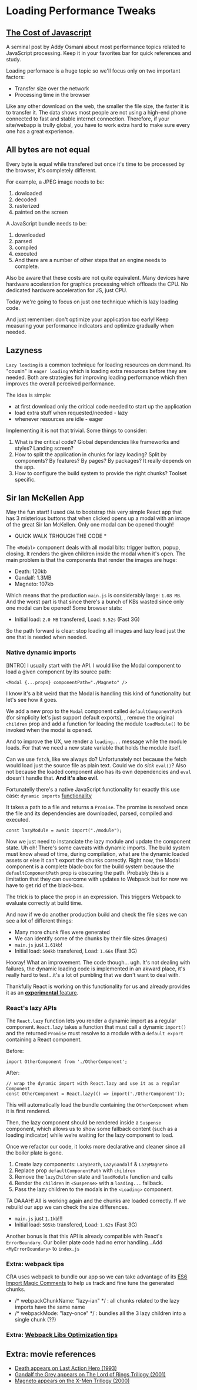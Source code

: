 # Loading Performance Tweaks

## [The Cost of Javascript](https://medium.com/@addyosmani/the-cost-of-javascript-in-2018-7d8950fbb5d4)
A seminal post by Addy Osmani about most performance topics related to JavaScript processing. Keep it in your favorites bar for quick references and study.

Loading perfornace is a huge topic so we'll focus only on two important factors:
- Transfer size over the network
- Processing time in the browser

Like any other download on the web, the smaller the file size, the faster it is to transfer it. The data shows most people are not using a high-end phone connected to fast and stable internet connection. Therefore, if your site/webapp is trully global, you have to work extra hard to make sure every one has a great experience.

## All bytes are not equal
Every byte is equal while transfered but once it's time to be processed by the browser, it's completely different.

For example, a JPEG image needs to be:
1. dowloaded
1. decoded
1. rasterized
1. painted on the screen

A JavaScript bundle needs to be:
1. downloaded
1. parsed
1. compiled
1. executed
1. And there are a number of other steps that an engine needs to complete.

Also be aware that these costs are not quite equivalent. Many devices have hardware acceleration for graphics processing which offloads the CPU. No dedicated hardware acceleration for JS, just CPU.

Today we're going to focus on just one technique which is lazy loading code.

And just remember: don't optimize your application too early! Keep measuring your performance indicators and optimize gradually when needed.

## Lazyness
`Lazy loading` is a common technique for loading resources on demmand. Its "cousin" is `eager loading` which is loading extra resources before they are needed. Both are strategies for improving loading performance which then improves the overall perceived performance.

The idea is simple: 
* at first download only the critical code needed to start up the application
* load extra stuff when requested/needed - lazy
* whenever resources are idle - eager

Implementing it is not that trivial. Some things to consider:
1. What is the critical code? Global dependencies like frameworks and styles? Landing screen?
1. How to split the application in chunks for lazy loading? Split by components? By features? By pages? By packages? It really depends on the app.
1. How to configure the build system to provide the right chunks? Toolset specific.

## Sir Ian McKellen App
May the fun start! I used `CRA` to bootstrap this very simple React app that has 3 misterious buttons that when clicked opens up a modal with an image of the great Sir Ian McKellen. Only one modal can be opened though!

* QUICK WALK TRHOUGH THE CODE *

The `<Modal>` component deals with all modal bits: trigger button, popup, closing. It renders the given children inside the modal when it's open. The main problem is that the components that render the images are huge:
* Death: 120kb
* Gandalf: 1.3MB
* Magneto: 107kb

Which means that the production `main.js` is considerably large: `1.08 MB`. And the worst part is that since there's a bunch of KBs wasted since only one modal can be opened! Some browser stats:
* Initial load: `2.0 MB` transfered, Load: `9.52s` (Fast 3G)

So the path forward is clear: stop loading all images and lazy load just the one that is needed when needed.

### Native dynamic imports
[INTRO]
I usually start with the API. I would like the Modal component to load a given component by its source path:

```
<Modal {...props} componentPath="./Magneto" />
```

I know it's a bit weird that the Modal is handling this kind of functionality but let's see how it goes.

We add a new prop to the `Modal` component called `defaultComponentPath` (for simplicity let's just support default exports), , remove the original `children` prop and add a function for loading the module `loadModule()` to be invoked when the modal is opened.

And to improve the UX, we render a `loading...` message while the module loads. For that we need a new state variable that holds the module itself.

Can we use `fetch`, like we always do? Unfortunately not because the fetch would load just the source file as plain text. Could we do *sick* `eval()`? Also not because the loaded component also has its own dependencies and `eval` doesn't handle that. **And it's also evil.**

Fortunatelly there's a native JavaScript functionality for exactly this use case: `dynamic imports` [functionality](https://github.com/tc39/proposal-dynamic-import)

It takes a path to a file and returns a `Promise`. The promise is resolved once the file and its dependencies are downloaded, parsed, compiled and executed.

```
const lazyModule = await import("./module");
```

Now we just need to instanciate the lazy module and update the component state. Uh oh! There's some caveats with dynamic imports. The build system must know ahead of time, during compilation, what are the dynamic loaded assets or else it can't export the chunks correctly. Right now, the Modal component is a complete black-box for the build system because the `defaultComponentPath` prop is obscuring the path. Probably this is a limitation that they can overcome with updates to Webpack but for now we have to get rid of the black-box.

The trick is to place the prop in an expression. This triggers Webpack to evaluate correctly at build time.

And now if we do another production build and check the file sizes we can see a lot of different things:
* Many more chunk files were generated
* We can identify some of the chunks by their file sizes (images)
* `main.js` just `1.61kb`!
* Initial load: `504kb` transfered, Load: `1.66s` (Fast 3G)

Hooray! What an improvement. The code though... ugh. It's not dealing with failures, the dynamic loading code is implemented in an akward place, it's really hard to test...it's a lot of pumbling that we don't want to deal with.

Thankfully React is working on this functionality for us and already provides it as an [**experimental** feature](https://reactjs.org/docs/concurrent-mode-suspense.html).

### React's lazy APIs
The `React.lazy` function lets you render a dynamic import as a regular component. `React.lazy` takes a function that must call a dynamic `import()` and the returned `Promise` must resolve to a module with a `default export` containing a React component.

Before:
```
import OtherComponent from './OtherComponent';
```

After:

```
// wrap the dynamic import with React.lazy and use it as a regular Component
const OtherComponent = React.lazy(() => import('./OtherComponent'));
```

This will automatically load the bundle containing the `OtherComponent` when it is first rendered.

Then, the lazy component should be rendered inside a `Suspense` component, which allows us to show some fallback content (such as a loading indicator) while we’re waiting for the lazy component to load.

Once we refactor our code, it looks more declarative and cleaner since all the boiler plate is gone.
1. Create lazy components: `LazyDeath`, `LazyGandalf` & `LazyMagneto`
1. Replace prop `defaultComponentPath` with `children`
1. Remove the `lazyChildren` state and `loadModule` function and calls
1. Render the `children` in `<Suspense>` with a `loading...` fallback.
1. Pass the lazy children to the modals in the `<Loading>` component.

TA DAAAH! All is working again and the chunks are loaded correctly. If we rebuild our app we can check the size differences.

* `main.js` just `1.1kb`!!!
* Initial load: `505kb` transfered, Load: `1.62s` (Fast 3G)

Another bonus is that this API is already compatible with React's `ErrorBoundary`. Our boiler plate code had no error handling...Add `<MyErrorBoundary>` to `index.js`

### Extra: webpack tips
CRA uses webpack to bundle our app so we can take advantage of its [ES6 Import Magic Comments](https://webpack.js.org/api/module-methods/#magic-comments) to help us track and fine tune the generated chunks.
* /* webpackChunkName: "lazy-ian" */ : all chunks related to the lazy imports have the same name
* /* webpackMode: "lazy-once" */ : bundles all the 3 lazy children into a single chunk (??)

### Extra: [Webpack Libs Optimization tips](https://github.com/GoogleChromeLabs/webpack-libs-optimizations#babel-polyfill)

## Extra: movie references
* [Death appears on Last Action Hero (1993)](https://www.imdb.com/title/tt0107362/?ref_=ttmi_tt)
* [Gandalf the Grey appears on The Lord of Rings Trillogy (2001)](https://www.imdb.com/title/tt0120737/?ref_=nv_sr_srsg_0)
* [Magneto appears on the X-Men Trillogy (2000)](https://www.imdb.com/title/tt0120903/?ref_=nv_sr_srsg_0)